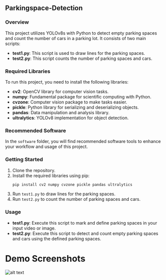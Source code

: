 ## Parkingspace-Detection

### Overview

This project utilizes YOLOv8s with Python to detect empty parking spaces and count the number of cars in a parking lot. It consists of two main scripts:

- **test1.py**: This script is used to draw lines for the parking spaces.
- **test2.py**: This script counts the number of parking spaces and cars.

### Required Libraries

To run this project, you need to install the following libraries:

- **cv2**: OpenCV library for computer vision tasks.
- **numpy**: Fundamental package for scientific computing with Python.
- **cvzone**: Computer vision package to make tasks easier.
- **pickle**: Python library for serializing and deserializing objects.
- **pandas**: Data manipulation and analysis library.
- **ultralytics**: YOLOv8 implementation for object detection.

### Recommended Software

In the `software` folder, you will find recommended software tools to enhance your workflow and usage of this project.

### Getting Started

1. Clone the repository.
2. Install the required libraries using pip:
   ```sh
   pip install cv2 numpy cvzone pickle pandas ultralytics
   ```
3. Run `test1.py` to draw lines for the parking spaces.
4. Run `test2.py` to count the number of parking spaces and cars.

### Usage

- **test1.py**: Execute this script to mark and define parking spaces in your input video or image.
- **test2.py**: Execute this script to detect and count empty parking spaces and cars using the defined parking spaces.

# Demo Screenshots
![alt text](https://github.com/praphanth/parkingspace-detection-python/img-demo.png?raw=true)
